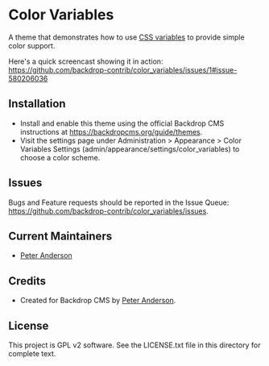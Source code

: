 Color Variables
===============

A theme that demonstrates how to use
[CSS variables](https://css-tricks.com/guides/css-custom-properties/) to provide
simple color support.

Here's a quick screencast showing it in action:
https://github.com/backdrop-contrib/color_variables/issues/1#issue-580206036

Installation
------------

- Install and enable this theme using the official Backdrop CMS instructions at
  https://backdropcms.org/guide/themes.
- Visit the settings page under Administration > Appearance > Color Variables
  Settings (admin/appearance/settings/color_variables) to choose a color scheme.

Issues
------

Bugs and Feature requests should be reported in the Issue Queue:
https://github.com/backdrop-contrib/color_variables/issues.

Current Maintainers
-------------------

- [Peter Anderson](https://github.com/BWPanda)

Credits
-------

- Created for Backdrop CMS by [Peter Anderson](https://github.com/BWPanda).

License
-------

This project is GPL v2 software.
See the LICENSE.txt file in this directory for complete text.
